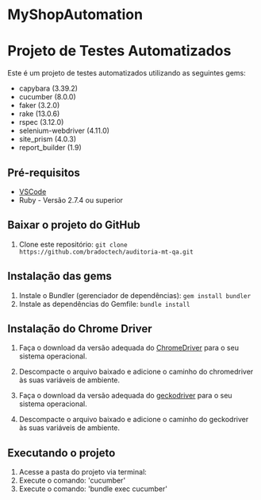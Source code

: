 # MyShopAutomation

# Projeto de Testes Automatizados

Este é um projeto de testes automatizados utilizando as seguintes gems:

- capybara (3.39.2)
- cucumber (8.0.0)
- faker (3.2.0)
- rake (13.0.6)
- rspec (3.12.0)
- selenium-webdriver (4.11.0)
- site_prism (4.0.3)
- report_builder (1.9)

## Pré-requisitos

- [VSCode](https://code.visualstudio.com/)
- Ruby - Versão 2.7.4 ou superior


## Baixar o projeto do GitHub

1. Clone este repositório: `git clone https://github.com/bradoctech/auditoria-mt-qa.git`

## Instalação das gems

1. Instale o Bundler (gerenciador de dependências): `gem install bundler`
2. Instale as dependências do Gemfile: `bundle install`

## Instalação do Chrome Driver

1. Faça o download da versão adequada do [ChromeDriver](http://chromedriver.chromium.org/) para o seu sistema operacional.
2. Descompacte o arquivo baixado e adicione o caminho do chromedriver às suas variáveis de ambiente.

1. Faça o download da versão adequada do [geckodriver](https://github.com/mozilla/geckodriver/releases) para o seu sistema operacional.

2. Descompacte o arquivo baixado e adicione o caminho do geckodriver às suas variáveis de ambiente.
## Executando o projeto

1. Acesse a pasta do projeto via terminal:
2. Execute o comando: 'cucumber'
3. Execute o comando: 'bundle exec cucumber'
